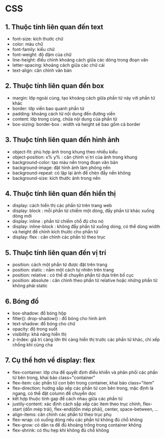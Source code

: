 # CSS

## 1. Thuộc tính liên quan đến text

- font-size: kích thước chữ
- color: màu chữ
- font-family: kiểu chữ
- font-weight: độ đậm của chữ
- line-height: điều chỉnh khoảng cách giữa các dòng trong đoạn văn
- letter-spacing: khoảng cách giữa các chữ cái
- text-align: căn chỉnh văn bản

## 2. Thuộc tính liên quan đến box

- margin: lớp ngoài cùng, tạo khoảng cách giữa phần tử này với phần tử khác
- border: lớp viền bao quanh phần tử
- padding: khoảng cách từ nội dung đến đường viền
- content: lớp trong cùng, chứa nội dung của phần tử
- box-sizing: border-box : width và height sẽ bao gồm cả border

## 3. Thuộc tính liên quan đến hình ảnh

- object-fit: phù hợp ảnh trong khung theo nhiều kiểu
- object-position: x% y% : căn chỉnh vị trí của ảnh trong khung
- background-color: tạo màu nền trong đoạn văn bản
- background-image: đặt hình ảnh làm phông nền
- background-repeat: có lặp lại ảnh để chèn đầy nền không
- background-size: kích thước ảnh trong nền

## 4. Thuộc tính liên quan đến hiển thị

- display: cách hiển thị các phần tử trên trang web
- display: block : mỗi phần tử chiếm một dòng, đẩy phần tử khác xuống dòng mới
- display: inline : phần tử chiếm chỗ đủ cho nó
- display: inline-block : không đẩy phần tử xuống dòng, có thể dùng width và height để chỉnh kích thước cho phần tử
- display: flex : căn chỉnh các phần tử theo trục

## 5. Thuộc tính liên quan đến vị trí

- position: cách một phần tử được đặt trên trang
- position: static : nằm một cách tự nhiên trên trang
- position: relative : có thể di chuyển phần tử dựa trên bố cục
- position: absolute : căn chỉnh theo phần tử relative hoặc những phần tử không phải static

## 6. Bóng đổ

- box-shadow: đổ bóng hộp
- filter(): drop-shadow() : đổ bóng cho hình ảnh
- text-shadow: đổ bóng cho chữ
- opacity: độ trong suốt
- visibility: khả năng hiển thị
- z-index: giá trị càng lớn thì càng hiển thị trước các phần tử khác, chỉ xếp chồng khi cùng cha

## 7. Cụ thể hơn về display: flex

- flex-container: lớp cha để quyết định điều khiển và phân phối các phần tử bên trong, khai báo class="container"
- flex-item: các phần tử con bên trong container, khai báo class="item"
- flex-direction: hướng sắp xếp các phần tử con bên trong, mặc định là ngang, có thể đặt column để chuyển dọc
- kết hợp thuộc tính gap để cách nhau giữa các phần tử
- justily-content: xác định cách sắp xếp các item theo trục chính, flex-start (dồn mép trái), flex-end(dồn mép phải), center, space-between, ...
- align-items: căn chỉnh các phần tử theo trục phụ
- flex-wrap: có xuống dòng nếu các phần tử không đủ chỗ không
- flex-grow: có dãn ra để đủ khoảng trống trong container không
- flex-shrink: có thu hẹp khi không đủ chỗ không
